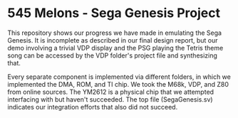 # 545 Melons - Sega Genesis Project

This repository shows our progress we have made in emulating the Sega Genesis. It is incomplete as described in our final design report, but our demo involving a trivial VDP display and the PSG playing the Tetris theme song can be accessed by the VDP folder's project file and synthesizing that.

Every separate component is implemented via different folders, in which we implemented the DMA, ROM, and TI chip. We took the M68k, VDP, and Z80 from online sources. The YM2612 is a physical chip that we attempted interfacing with but haven't succeeded.
The top file (SegaGenesis.sv) indicates our integration efforts that also did not succeed.